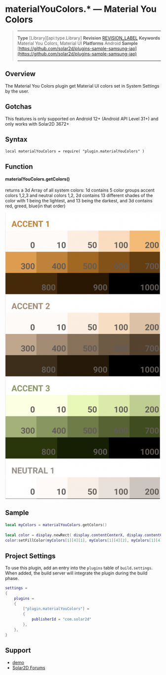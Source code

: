# materialYouColors.* &mdash; Material You Colors

> --------------------- ------------------------------------------------------------------------------------------
> __Type__              [Library][api.type.Library]
> __Revision__          [REVISION_LABEL](REVISION_URL)
> __Keywords__          Material You Colors, Material UI
> __Platforms__			Android
> __Sample__			[https://github.com/solar2d/plugins-sample-samsung-iap](https://github.com/solar2d/plugins-sample-samsung-iap)
> --------------------- ------------------------------------------------------------------------------------------


## Overview

The Material You Colors plugin get Material UI colors set in System Settings by the user.




## Gotchas

This features is only supported on Android 12+ (Android API Level 31+) and only works with Solar2D 3672+


## Syntax

	local materialYouColors = require( "plugin.materialYouColors" )



## Function


#### materialYouColors.getColors()

returns a 3d Array of all system colors: 1d contains 5 color groups accent colors 1,2,3 and neutral colors 1,2, 2d contains 13 different shades of the color with 1 being the lightest, and 13 being the darkest, and 3d contains red, greed, blue(in that order)

![](colors.png)




## Sample
``````lua
local myColors = materialYouColors.getColors()

local color = display.newRect( display.contentCenterX, display.contentCenterY, 50, 50 )
color:setFillColor(myColors[1][4][1], myColors[1][4][2], myColors[1][4][3])

``````



## Project Settings

To use this plugin, add an entry into the `plugins` table of `build.settings`. When added, the build server will integrate the plugin during the build phase.

``````lua
settings =
{
	plugins =
	{
		["plugin.materialYouColors"] =
		{
			publisherId = "com.solar2d"
		},
	},		
}
``````


## Support

* [demo](https://github.com/solar2d/com.solar2d-plugin.materialYouColors/tree/master/demo)
* [Solar2D Forums](https://forums.solar2d.com/c/corona-marketplace/13)

